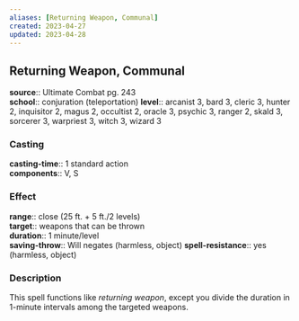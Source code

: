 ```yaml
---
aliases: [Returning Weapon, Communal]
created: 2023-04-27
updated: 2023-04-28
---
```


## Returning Weapon, Communal

**source**:: Ultimate Combat pg. 243  
**school**:: conjuration (teleportation)
**level**:: arcanist 3, bard 3, cleric 3, hunter 2, inquisitor 2, magus 2, occultist 2, oracle 3, psychic 3, ranger 2, skald 3, sorcerer 3, warpriest 3, witch 3, wizard 3

### Casting

**casting-time**:: 1 standard action  
**components**:: V, S

### Effect

**range**:: close (25 ft. + 5 ft./2 levels)  
**target**:: weapons that can be thrown  
**duration**:: 1 minute/level  
**saving-throw**:: Will negates (harmless, object)
**spell-resistance**:: yes (harmless, object)

### Description

This spell functions like *returning weapon*, except you divide the duration in 1-minute intervals among the targeted weapons.
